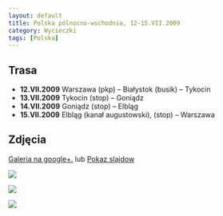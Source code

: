 ```yaml
---
layout: default
title: Polska pólnocno-wschodnia, 12-15.VII.2009
category: Wycieczki
tags: [Polska]
---
```


Trasa
-----

* **12.VII.2009** Warszawa (pkp) – Białystok (busik) – Tykocin
* **13.VII.2009** Tykocin (stop) – Goniądz 
* **14.VII.2009** Goniądz (stop) – Elbląg
* **15.VII.2009** Elbląg (kanał augustowski), (stop) – Warszawa

Zdjęcia
-------

[Galeria na google+.](https://plus.google.com/photos/+TomekKobyli%C5%84ski/albums/5358753703394899297?banner=pwa&sort=1) lub
[Pokaz slajdow](https://plus.google.com/photos/+TomekKobyli%C5%84ski/albums/5358753703394899297/5358753709938450386?banner=pwa&sort=1&pid=5358753709938450386&oid=%2BTomekKobyli%C5%84ski)

![](https://cloud.githubusercontent.com/assets/1532732/3015011/34146232-df5e-11e3-85e0-3bec9887ab7f.JPG)

![](https://cloud.githubusercontent.com/assets/1532732/3015012/34d660d0-df5e-11e3-8718-f879e8568193.JPG)

![](https://cloud.githubusercontent.com/assets/1532732/3015014/3595a65c-df5e-11e3-9d25-f038556fe71b.JPG)
